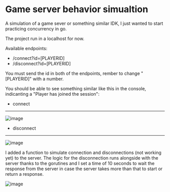 # Game server behavior simualtion
A simulation of a game sever or something similar IDK, I just wanted to start practicing concurrency in go.

The project run in a localhost for now.

Available endpoints:
* /connect?id=[PLAYERID]
* /disconnect?id=[PLAYERID]

You must send the id in both of the endpoints, rember to change "[PLAYERID]" with a number.

You should be able to see something similar like this in the console, indicanting a "Player has joined the session":
* connect
---
![image](https://github.com/user-attachments/assets/f2668a11-2447-40de-9c85-ef3d460db81b)

* disconnect
---
![image](https://github.com/user-attachments/assets/032d9ce1-cba8-4c84-92ce-81a7b23939e0)

I added a function to simulate connection and disconnections (not working yet) to the server.
The logic for the disconnection runs alongside with the server thanks to the gorutines and I set a time of 10 seconds to wait the response from the server in case the server takes more than that to start or return a response.

![image](https://github.com/user-attachments/assets/dfe4af91-98ce-4632-ba7a-54c2398b59f2)
